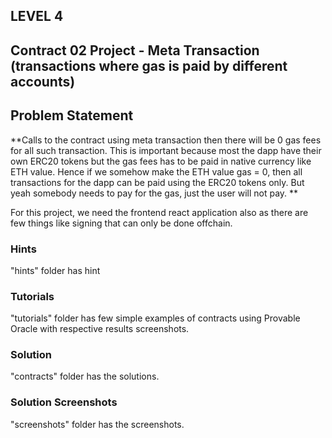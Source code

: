 ## LEVEL 4

## Contract 02 Project - Meta Transaction (transactions where gas is paid by different accounts)

## Problem Statement

**Calls to the contract using meta transaction then there will be 0 gas fees for all such transaction. This is important because most the dapp have their own ERC20 tokens but the gas fees has to be paid in native currency like ETH value. Hence if we somehow make the ETH value gas = 0, then all transactions for the dapp can be paid using the ERC20 tokens only. But yeah somebody needs to pay for the gas, just the user will not pay.  **

For this project, we need the frontend react application also as there are few things like signing that can only be done offchain.

### Hints

"hints" folder has hint

### Tutorials

"tutorials" folder has few simple examples of contracts using Provable Oracle with respective results screenshots.

### Solution

"contracts" folder has the solutions.

### Solution Screenshots

"screenshots" folder has the screenshots.
